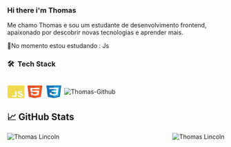 ### Hi there i'm Thomas
<p>Me chamo Thomas e sou um estudante de desenvolvimento frontend, apaixonado por descobrir novas tecnologias e aprender mais.</p>

🌱No momento estou estudando : Js

### 🛠 &nbsp;Tech Stack
<div style="display: inline_block"><br>
  <img align="center" alt="Thomas-Js" height="30" width="40" src="https://raw.githubusercontent.com/devicons/devicon/master/icons/javascript/javascript-plain.svg">
  <img align="center" alt="Thomas-HTML" height="30" width="40" src="https://raw.githubusercontent.com/devicons/devicon/master/icons/html5/html5-original.svg">
  <img align="center" alt="Thomas-CSS" height="30" width="40" src="https://raw.githubusercontent.com/devicons/devicon/master/icons/css3/css3-original.svg">
  <img align="center" alt="Thomas-Github" height="30" width="40" src="https://icongr.am/devicon/github-original-wordmark.svg?size=128&color=000000">  
</div>

## &#x1f4c8; GitHub Stats

<div>
  <p align="left"><img height="200" align="left" src="https://github-readme-stats.vercel.app/api/top-langs?username=ThomasLincoln&show_icons=true&locale=en&layout=compact&theme=radical"  alt="Thomas Lincoln"/></p>
  <p><img align="right" height="200" src="https://github-readme-streak-stats.herokuapp.com/?user=ThomasLincoln&theme=radical" alt="Thomas Lincoln" /></p>
</div>
